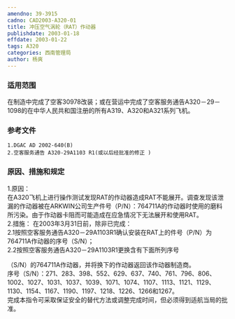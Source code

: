 ```yaml
---
amendno: 39-3915  
cadno: CAD2003-A320-01  
title: 冲压空气涡轮（RAT）作动器  
publishdate: 2003-01-18  
effdate: 2003-01-22  
tags: A320  
categories: 西南管理局  
author: 杨爽  
---
```

  
### 适用范围  
在制造中完成了空客30978改装；或在营运中完成了空客服务通告A320－29－1098的在中华人民共和国注册的所有A319、A320和A321系列飞机。  
  
<!--more-->  
### 参考文件  
    1.DGAC AD 2002-640(B)  
    2.空客服务通告 A320-29A1103 R1(或以后经批准的修正 )  
  
### 原因、措施和规定  
1.原因：  
在A320飞机上进行操作测试发现RAT的作动器造成RAT不能展开。调查发现该泄漏的作动器被在ARKWIN公司生产件号（P/N）：764711A的作动器时使用的磨料所污染。由于作动器卡阻而可能造成在应急情况下无法展开和使用RAT。  
2.措施： 在2003年3月31日前，除非已完成：  
2.1按照空客服务通告A320－29A1103R1确认安装在RAT上的件号（P/N）为764711A作动器的序号（S/N）；  
2.2按照空客服务通告A320－29A1103R1更换含有下面所列序号  
  
（S/N）的764711A作动器，并将换下的作动器返回该作动器制造商。  
序号（S/N）：271、283、398、552、629、637、740、761、796、806、1002、1027、1031、1037、1039、1071、1074、1107、1113、1121、1129、1130、1154、1167、1190、1197、1218、1226、1266和1267。  
完成本指令可采取保证安全的替代方法或调整完成时间，但必须得到适航当局的批准。  

